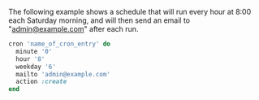 The following example shows a schedule that will run every hour at 8:00
each Saturday morning, and will then send an email to
"<admin@example.com>" after each run.

``` ruby
cron 'name_of_cron_entry' do
  minute '0'
  hour '8'
  weekday '6'
  mailto 'admin@example.com'
  action :create
end
```
